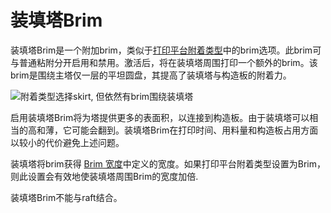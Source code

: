 装填塔Brim
====
装填塔Brim是一个附加brim，类似于[打印平台附着类型](../platform_adhesion/adhesion_type.md)中的brim选项。此brim可与普通粘附分开启用和禁用。激活后，将在装填塔周围打印一个额外的brim。该brim是围绕主塔仅一层的平坦圆盘，其提高了装填塔与构造板的附着力。

<!--screenshot {
"image_path": "prime_tower_brim_enable.png",
"models": [
{
"script": "cube.scad",
"object_settings": {
"extruder_nr": 0
}
},
{
"script": "cube.scad",
"object_settings": {
"extruder_nr": 1
},
"transformation": ["translateX(40)"]
}
],
"camera_position": [50, -32, 133],
"camera_lookat": [93, -122, 5],
"settings": {
"prime_tower_enable": true,
"prime_tower_brim_enable": true,
"prime_tower_position_x": 600,
"prime_tower_position_y": 600,
"adhesion_type": "skirt"
},
"colours": 16
}-->
![附着类型选择skirt, 但依然有brim围绕装填塔](../images/prime_tower_brim_enable.png)

启用装填塔Brim将为塔提供更多的表面积，以连接到构造板。由于装填塔可以相当的高和薄，它可能会翻到。装填塔Brim在打印时间、用料量和构造板占用方面以较小的代价避免上述问题。

装填塔将brim获得 [Brim 宽度](../platform_adhesion/brim_width.md)中定义的宽度。如果打印平台附着类型设置为Brim，则此设置会有效地使装填塔周围Brim的宽度加倍.

装填塔Brim不能与raft结合。
